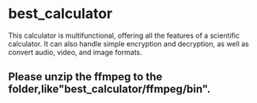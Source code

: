 # best_calculator
This calculator is multifunctional, offering all the features of a scientific calculator. It can also handle simple encryption and decryption, as well as convert audio, video, and image formats.
## Please unzip the ffmpeg to the folder,like"best_calculator/ffmpeg/bin".
